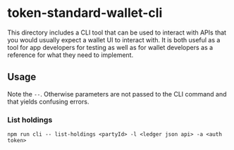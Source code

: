 # token-standard-wallet-cli

This directory includes a CLI tool that can be used to interact with APIs that you would usually expect a wallet UI to interact with.
It is both useful as a tool for app developers for testing as well as for wallet developers as a reference for what they need to implement.

## Usage

Note the `--`. Otherwise parameters are not passed to the CLI command and that yields confusing errors.

### List holdings

```
npm run cli -- list-holdings <partyId> -l <ledger json api> -a <auth token>
```
